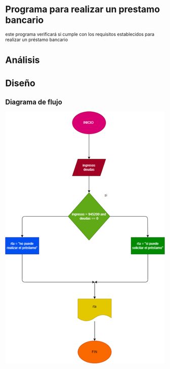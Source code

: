 # Programa para realizar un prestamo bancario
este programa verificará si cumple con los requisitos establecidos para realizar un préstamo bancario

# Análisis

# Diseño

## Diagrama de flujo
![Diagrama de flujo](diagrama.png "diagrama de flujo")


